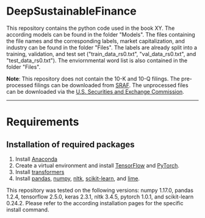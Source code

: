# DeepSustainableFinance

This repository contains the python code used in the book XY. The according models can be found in the folder "Models". The files containing the file names and the corresponding labels, market capitalization, and industry can be found in the folder "Files". The labels are already split into a training, validation, and test set ("train_data_rs0.txt", "val_data_rs0.txt", and "test_data_rs0.txt"). The enviornmental word list is also contained in the folder "Files".

**Note**: This repository does not contain the 10-K and 10-Q filings. The pre-processed filings can be downloaded from [SRAF](https://sraf.nd.edu/data/stage-one-10-x-parse-data/). The unprocessed files can be downloaded via the [U.S. Securities and Exchange Commission](https://www.sec.gov/Archives/edgar/Feed/).

---


# Requirements
## Installation of required packages

1. Install [Anaconda](https://docs.anaconda.com/anaconda/install/)
2. Create a virtual environment and install [TensorFlow](https://www.tensorflow.org/install/pip#tensorflow-2.0-rc-is-available) and [PyTorch](https://pytorch.org/get-started/locally/#start-locally).
3. Install [transformers](https://github.com/huggingface/transformers)
4. Install [pandas](https://pandas.pydata.org/docs/getting_started/install.html), [numpy](https://numpy.org/install/), [nltk](https://www.nltk.org/install.html), [scikit-learn](https://scikit-learn.org/stable/install.html), and [lime](https://github.com/marcotcr/lime).

This repository was tested on the following versions: numpy 1.17.0, pandas 1.2.4, tensorflow 2.5.0, keras 2.3.1, nltk 3.4.5, pytorch 1.0.1, and scikit-learn 0.24.2.
Please refer to the according installation pages for the specific install command.
